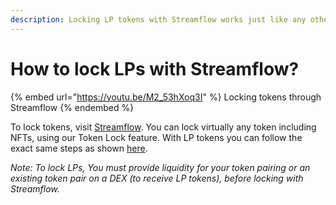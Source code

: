```yaml
---
description: Locking LP tokens with Streamflow works just like any other token
---
```


# How to lock LPs with Streamflow?

{% embed url="https://youtu.be/M2_53hXoq3I" %}
Locking tokens through Streamflow
{% endembed %}

To lock tokens, visit [Streamflow](https://app.streamflow.finance). You can lock virtually any token including NFTs, using our Token Lock feature. With LP tokens you can follow the exact same steps as shown [here](./).

_Note: To lock LPs, You must provide liquidity for your token pairing or an existing token pair on a DEX (to receive LP tokens), before locking with Streamflow._
